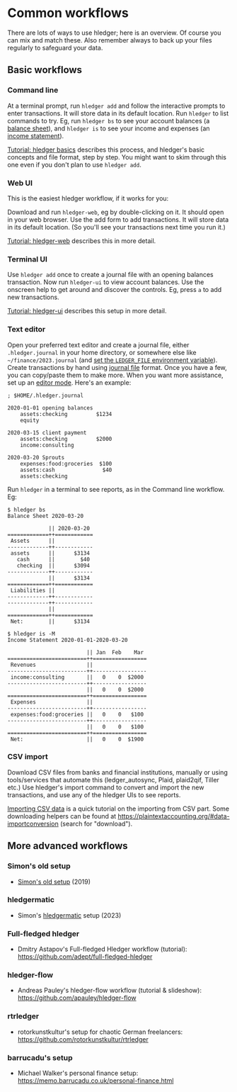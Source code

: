 # Common workflows

<div class=pagetoc>

<!-- toc -->
</div>

There are lots of ways to use hledger; here is an overview.
Of course you can mix and match these.
Also remember always to back up your files regularly to safeguard your data.

## Basic workflows
### Command line

At a terminal prompt, run `hledger add` and follow the interactive prompts to enter transactions.
It will store data in its default location.
Run `hledger` to list commands to try.
Eg, run
`hledger bs` to see your account balances (a [balance sheet]), and
`hledger is` to see your income and expenses (an [income statement]).

[Tutorial: hledger basics](basics.md) describes this process, and hledger's basic concepts and file format, step by step.
You might want to skim through this one even if you don't plan to use `hledger add`.

### Web UI

This is the easiest hledger workflow, if it works for you:

Download and run `hledger-web`, eg by double-clicking on it.
It should open in your web browser.
Use the add form to add transactions.
It will store data in its default location.
(So you'll see your transactions next time you run it.)

[Tutorial: hledger-web](web.md) describes this in more detail.

### Terminal UI

Use `hledger add` once to create a journal file with an opening balances transaction.
Now run `hledger-ui` to view account balances.
Use the onscreen help to get around and discover the controls.
Eg, press `a` to add new transactions.

[Tutorial: hledger-ui](ui.md) describes this setup in more detail.

### Text editor

Open your preferred text editor and create a journal file, either `.hledger.journal` in your home directory,
or somewhere else like `~/finance/2023.journal` (and [set the `LEDGER_FILE` environment variable](hledger.md#setting-ledger_file)).
Create transactions by hand using [journal file](hledger.md) format.
Once you have a few, you can copy/paste them to make more.
When you want more assistance, set up an [editor mode](editors.md).
Here's an example:

```journal
; $HOME/.hledger.journal

2020-01-01 opening balances
    assets:checking         $1234
    equity

2020-03-15 client payment
    assets:checking         $2000
    income:consulting

2020-03-20 Sprouts
    expenses:food:groceries  $100
    assets:cash               $40
    assets:checking
```

Run `hledger` in a terminal to see reports, as in the Command line workflow. Eg:

```cli
$ hledger bs
Balance Sheet 2020-03-20

             || 2020-03-20 
=============++============
 Assets      ||            
-------------++------------
 assets      ||      $3134 
   cash      ||        $40 
   checking  ||      $3094 
-------------++------------
             ||      $3134 
=============++============
 Liabilities ||            
-------------++------------
-------------++------------
             ||            
=============++============
 Net:        ||      $3134 

$ hledger is -M
Income Statement 2020-01-01-2020-03-20

                         || Jan  Feb    Mar 
=========================++=================
 Revenues                ||                 
-------------------------++-----------------
 income:consulting       ||   0    0  $2000 
-------------------------++-----------------
                         ||   0    0  $2000 
=========================++=================
 Expenses                ||                 
-------------------------++-----------------
 expenses:food:groceries ||   0    0   $100 
-------------------------++-----------------
                         ||   0    0   $100 
=========================++=================
 Net:                    ||   0    0  $1900 
```

### CSV import

Download CSV files from banks and financial institutions, manually or
using tools/services that automate this (ledger_autosync, Plaid, plaid2qif, Tiller etc.)
Use hledger's import command to convert and import the new transactions,
and use any of the hledger UIs to see reports.

[Importing CSV data](import-csv.md) is a quick tutorial on the importing from CSV part.
Some downloading helpers can be found at
<https://plaintextaccounting.org/#data-importconversion> (search for "download").


## More advanced workflows

### Simon's old setup
- [Simon's old setup](simons-setup.md) (2019)

### hledgermatic
- Simon's [hledgermatic](hledgermatic.md) setup (2023)

### Full-fledged hledger
- Dmitry Astapov's Full-fledged Hledger workflow (tutorial):\
  <https://github.com/adept/full-fledged-hledger>

### hledger-flow
- Andreas Pauley's hledger-flow workflow (tutorial & slideshow):\
  <https://github.com/apauley/hledger-flow>

### rtrledger
- rotorkunstkultur's setup for chaotic German freelancers:\
  <https://github.com/rotorkunstkultur/rtrledger>

### barrucadu's setup
- Michael Walker's personal finance setup:\
  <https://memo.barrucadu.co.uk/personal-finance.html>


[convert]:           convert-csv-files.md
[import]:            hledger.md#import
[balance sheet]:     https://en.wikipedia.org/wiki/Balance_sheet#Personal
[income statement]:  https://en.wikipedia.org/wiki/Income_statement

